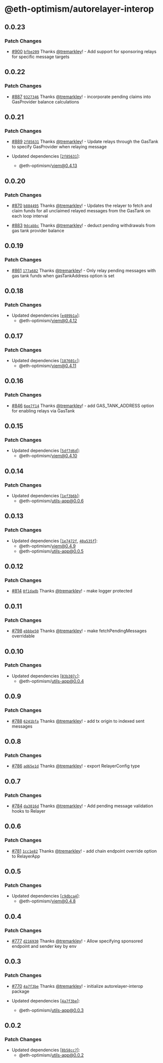 # @eth-optimism/autorelayer-interop

## 0.0.23

### Patch Changes

- [#900](https://github.com/ethereum-optimism/ecosystem/pull/900) [`bfbe209`](https://github.com/ethereum-optimism/ecosystem/commit/bfbe209aff7eede190d07c99586d94217a8929c2) Thanks [@tremarkley](https://github.com/tremarkley)! - Add support for sponsoring relays for specific message targets

## 0.0.22

### Patch Changes

- [#887](https://github.com/ethereum-optimism/ecosystem/pull/887) [`9327346`](https://github.com/ethereum-optimism/ecosystem/commit/9327346fe9eca31f1d8e350f920714fd9723795f) Thanks [@tremarkley](https://github.com/tremarkley)! - incorporate pending claims into GasProvider balance calculations

## 0.0.21

### Patch Changes

- [#889](https://github.com/ethereum-optimism/ecosystem/pull/889) [`2f85631`](https://github.com/ethereum-optimism/ecosystem/commit/2f856315b9e59b92b9eebda5904a29a9da11da0f) Thanks [@tremarkley](https://github.com/tremarkley)! - Update relays through the GasTank to specify GasProvider when relaying message

- Updated dependencies [[`2f85631`](https://github.com/ethereum-optimism/ecosystem/commit/2f856315b9e59b92b9eebda5904a29a9da11da0f)]:
  - @eth-optimism/viem@0.4.13

## 0.0.20

### Patch Changes

- [#870](https://github.com/ethereum-optimism/ecosystem/pull/870) [`b884495`](https://github.com/ethereum-optimism/ecosystem/commit/b884495be17c4f96d8cafae3368c1688f06d6f11) Thanks [@tremarkley](https://github.com/tremarkley)! - Updates the relayer to fetch and claim funds for all unclaimed relayed messages from the GasTank on each loop interval

- [#883](https://github.com/ethereum-optimism/ecosystem/pull/883) [`9dcabbc`](https://github.com/ethereum-optimism/ecosystem/commit/9dcabbc2739afd4ea23c7c766876d3e93727f813) Thanks [@tremarkley](https://github.com/tremarkley)! - deduct pending withdrawals from gas tank provider balance

## 0.0.19

### Patch Changes

- [#861](https://github.com/ethereum-optimism/ecosystem/pull/861) [`177a682`](https://github.com/ethereum-optimism/ecosystem/commit/177a682c8f6262221c166c2bd51861ff5914db4a) Thanks [@tremarkley](https://github.com/tremarkley)! - Only relay pending messages with gas tank funds when gasTankAddress option is set

## 0.0.18

### Patch Changes

- Updated dependencies [[`e489b1a`](https://github.com/ethereum-optimism/ecosystem/commit/e489b1a1add3351c517769d82b7fa7542a16e7b8)]:
  - @eth-optimism/viem@0.4.12

## 0.0.17

### Patch Changes

- Updated dependencies [[`187601c`](https://github.com/ethereum-optimism/ecosystem/commit/187601c7d870f4f6a62b9338b58d36099d14ccec)]:
  - @eth-optimism/viem@0.4.11

## 0.0.16

### Patch Changes

- [#846](https://github.com/ethereum-optimism/ecosystem/pull/846) [`6ee7f14`](https://github.com/ethereum-optimism/ecosystem/commit/6ee7f14a3c95ccfc26687fdcf33fb2cc025bfa5a) Thanks [@tremarkley](https://github.com/tremarkley)! - add GAS_TANK_ADDRESS option for enabling relays via GasTank

## 0.0.15

### Patch Changes

- Updated dependencies [[`5df7d6d`](https://github.com/ethereum-optimism/ecosystem/commit/5df7d6d5da8f5a374ebb53a63692cdb4eee563b5)]:
  - @eth-optimism/viem@0.4.10

## 0.0.14

### Patch Changes

- Updated dependencies [[`1ef3b6b`](https://github.com/ethereum-optimism/ecosystem/commit/1ef3b6b777619ec85a5f6848f8eca8491279268e)]:
  - @eth-optimism/utils-app@0.0.6

## 0.0.13

### Patch Changes

- Updated dependencies [[`1e7472f`](https://github.com/ethereum-optimism/ecosystem/commit/1e7472f0582288583b5e6807892025f12172092a), [`40a535f`](https://github.com/ethereum-optimism/ecosystem/commit/40a535fb51f751cf0db265b4c26fb2f1badf6f46)]:
  - @eth-optimism/viem@0.4.9
  - @eth-optimism/utils-app@0.0.5

## 0.0.12

### Patch Changes

- [#814](https://github.com/ethereum-optimism/ecosystem/pull/814) [`0f1dadb`](https://github.com/ethereum-optimism/ecosystem/commit/0f1dadb349cff4576f6a88881be8a2fe29df271c) Thanks [@tremarkley](https://github.com/tremarkley)! - make logger protected

## 0.0.11

### Patch Changes

- [#798](https://github.com/ethereum-optimism/ecosystem/pull/798) [`ebbbe50`](https://github.com/ethereum-optimism/ecosystem/commit/ebbbe50d8e014b7507afa0b8d8102a06ce5024d3) Thanks [@tremarkley](https://github.com/tremarkley)! - make fetchPendingMessages overridable

## 0.0.10

### Patch Changes

- Updated dependencies [[`03b307c`](https://github.com/ethereum-optimism/ecosystem/commit/03b307c9744beb834746182f402bc8f1705c8ea4)]:
  - @eth-optimism/utils-app@0.0.4

## 0.0.9

### Patch Changes

- [#788](https://github.com/ethereum-optimism/ecosystem/pull/788) [`6241bfa`](https://github.com/ethereum-optimism/ecosystem/commit/6241bfab30a3e297b67b8249e2937ffeba48535e) Thanks [@tremarkley](https://github.com/tremarkley)! - add tx origin to indexed sent messages

## 0.0.8

### Patch Changes

- [#786](https://github.com/ethereum-optimism/ecosystem/pull/786) [`ad65e1d`](https://github.com/ethereum-optimism/ecosystem/commit/ad65e1d44415099871f7dd1d4886f92bcc8fe0ce) Thanks [@tremarkley](https://github.com/tremarkley)! - export RelayerConfig type

## 0.0.7

### Patch Changes

- [#784](https://github.com/ethereum-optimism/ecosystem/pull/784) [`da3016d`](https://github.com/ethereum-optimism/ecosystem/commit/da3016d639fd95304ab81363c2c9db96bf7d046b) Thanks [@tremarkley](https://github.com/tremarkley)! - Add pending message validation hooks to Relayer

## 0.0.6

### Patch Changes

- [#781](https://github.com/ethereum-optimism/ecosystem/pull/781) [`1cc1e82`](https://github.com/ethereum-optimism/ecosystem/commit/1cc1e82488fa1d8e3eb2f6a8e950186a07cce457) Thanks [@tremarkley](https://github.com/tremarkley)! - add chain endpoint override option to RelayerApp

## 0.0.5

### Patch Changes

- Updated dependencies [[`c9dbca4`](https://github.com/ethereum-optimism/ecosystem/commit/c9dbca401eed763eb20b05437e3e460cdaadd711)]:
  - @eth-optimism/viem@0.4.8

## 0.0.4

### Patch Changes

- [#777](https://github.com/ethereum-optimism/ecosystem/pull/777) [`d216930`](https://github.com/ethereum-optimism/ecosystem/commit/d216930f1d1cd72144a4da7d199c30c06bde3abb) Thanks [@tremarkley](https://github.com/tremarkley)! - Allow specifying sponsored endpoint and sender key by env

## 0.0.3

### Patch Changes

- [#770](https://github.com/ethereum-optimism/ecosystem/pull/770) [`4a7f3be`](https://github.com/ethereum-optimism/ecosystem/commit/4a7f3be47fd7ebef846341c499588bdcb2a00773) Thanks [@tremarkley](https://github.com/tremarkley)! - initialize autorelayer-interop package

- Updated dependencies [[`4a7f3be`](https://github.com/ethereum-optimism/ecosystem/commit/4a7f3be47fd7ebef846341c499588bdcb2a00773)]:
  - @eth-optimism/utils-app@0.0.3

## 0.0.2

### Patch Changes

- Updated dependencies [[`8b58cc7`](https://github.com/ethereum-optimism/ecosystem/commit/8b58cc7e852d066561f1e680fca5d29a2dd318b1)]:
  - @eth-optimism/utils-app@0.0.2
